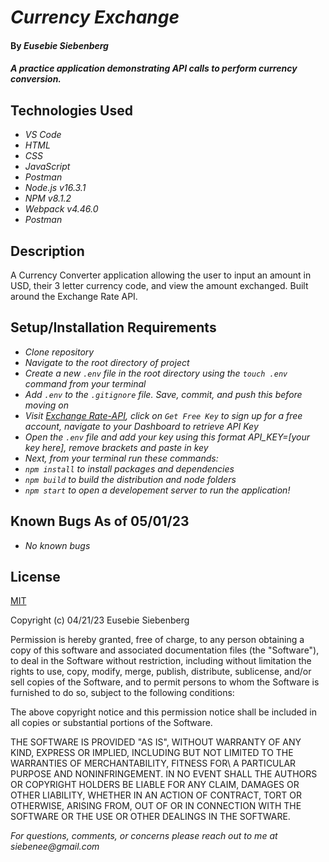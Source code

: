 # _Currency Exchange_

#### By _**Eusebie Siebenberg**_

#### _A practice application demonstrating API calls to perform currency conversion._

## Technologies Used

* _VS Code_
* _HTML_
* _CSS_
* _JavaScript_
* _Postman_
* _Node.js v16.3.1_
* _NPM v8.1.2_
* _Webpack v4.46.0_
* _Postman_

## Description

A Currency Converter application allowing the user to input an amount in USD, their 3 letter currency code, and view the amount exchanged. Built around the Exchange Rate API.

## Setup/Installation Requirements

* _Clone repository_
* _Navigate to the root directory of project_
* _Create a new ```.env``` file in the root directory using the ```touch .env``` command from your terminal_
* _Add ```.env``` to the ```.gitignore``` file. Save, commit, and push this before moving on_
* _Visit [Exchange Rate-API](https://www.exchangerate-api.com/), click on ```Get Free Key``` to sign up for a free account, navigate to your Dashboard to retrieve API Key_
* _Open the ```.env``` file and add your key using this format API_KEY=[your key here], remove brackets and paste in key_
* _Next, from your terminal run these commands:_
* _```npm install``` to install packages and dependencies_
* _```npm build``` to build the distribution and node folders_
* _```npm start``` to open a developement server to run the application!_




## Known Bugs As of 05/01/23

* _No known bugs_

## License

[MIT](https://opensource.org/license/mit/)

Copyright (c) 04/21/23 Eusebie Siebenberg

Permission is hereby granted, free of charge, to any person obtaining a copy of this software and associated documentation files (the "Software"), to deal
in the Software without restriction, including without limitation the rights to use, copy, modify, merge, publish, distribute, sublicense, and/or sell copies of the Software, and to permit persons to whom the Software is furnished to do so, subject to the following conditions: 

The above copyright notice and this permission notice shall be included in all copies or substantial portions of the Software.

THE SOFTWARE IS PROVIDED "AS IS", WITHOUT WARRANTY OF ANY KIND, EXPRESS OR IMPLIED, INCLUDING BUT NOT LIMITED TO THE WARRANTIES OF MERCHANTABILITY, FITNESS FOR\ A PARTICULAR PURPOSE AND NONINFRINGEMENT. IN NO EVENT SHALL THE AUTHORS OR COPYRIGHT HOLDERS BE LIABLE FOR ANY CLAIM, DAMAGES OR OTHER LIABILITY, WHETHER IN AN ACTION OF CONTRACT, TORT OR OTHERWISE, ARISING FROM, OUT OF OR IN CONNECTION WITH THE SOFTWARE OR THE USE OR OTHER DEALINGS IN THE SOFTWARE.

_For questions, comments, or concerns please reach out to me at siebenee@gmail.com_